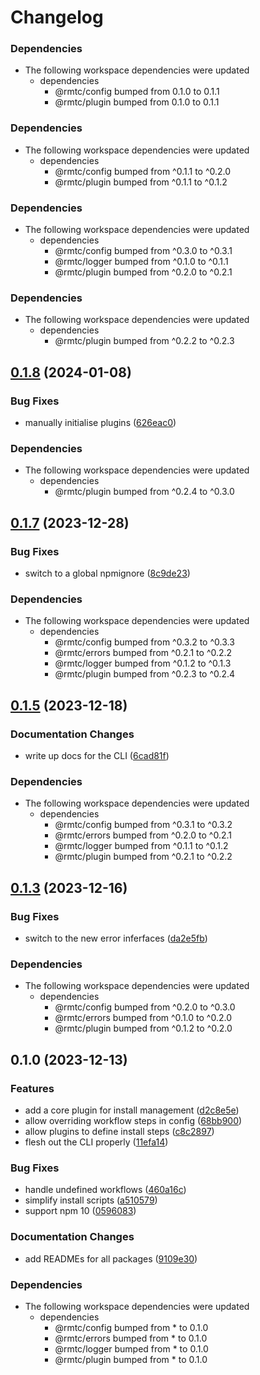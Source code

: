 # Changelog

### Dependencies

* The following workspace dependencies were updated
  * dependencies
    * @rmtc/config bumped from 0.1.0 to 0.1.1
    * @rmtc/plugin bumped from 0.1.0 to 0.1.1

### Dependencies

* The following workspace dependencies were updated
  * dependencies
    * @rmtc/config bumped from ^0.1.1 to ^0.2.0
    * @rmtc/plugin bumped from ^0.1.1 to ^0.1.2

### Dependencies

* The following workspace dependencies were updated
  * dependencies
    * @rmtc/config bumped from ^0.3.0 to ^0.3.1
    * @rmtc/logger bumped from ^0.1.0 to ^0.1.1
    * @rmtc/plugin bumped from ^0.2.0 to ^0.2.1

### Dependencies

* The following workspace dependencies were updated
  * dependencies
    * @rmtc/plugin bumped from ^0.2.2 to ^0.2.3

## [0.1.8](https://github.com/rowanmanning/toolchain/compare/toolchain-v0.1.7...toolchain-v0.1.8) (2024-01-08)


### Bug Fixes

* manually initialise plugins ([626eac0](https://github.com/rowanmanning/toolchain/commit/626eac04f262aaf9d82e3288310d8b59b2f838b3))


### Dependencies

* The following workspace dependencies were updated
  * dependencies
    * @rmtc/plugin bumped from ^0.2.4 to ^0.3.0

## [0.1.7](https://github.com/rowanmanning/toolchain/compare/toolchain-v0.1.6...toolchain-v0.1.7) (2023-12-28)


### Bug Fixes

* switch to a global npmignore ([8c9de23](https://github.com/rowanmanning/toolchain/commit/8c9de2325e0783d1471cbd0f17a684d5eb301246))


### Dependencies

* The following workspace dependencies were updated
  * dependencies
    * @rmtc/config bumped from ^0.3.2 to ^0.3.3
    * @rmtc/errors bumped from ^0.2.1 to ^0.2.2
    * @rmtc/logger bumped from ^0.1.2 to ^0.1.3
    * @rmtc/plugin bumped from ^0.2.3 to ^0.2.4

## [0.1.5](https://github.com/rowanmanning/toolchain/compare/toolchain-v0.1.4...toolchain-v0.1.5) (2023-12-18)


### Documentation Changes

* write up docs for the CLI ([6cad81f](https://github.com/rowanmanning/toolchain/commit/6cad81f8d05d6d409220e7a51cb9873089a7a3fd))


### Dependencies

* The following workspace dependencies were updated
  * dependencies
    * @rmtc/config bumped from ^0.3.1 to ^0.3.2
    * @rmtc/errors bumped from ^0.2.0 to ^0.2.1
    * @rmtc/logger bumped from ^0.1.1 to ^0.1.2
    * @rmtc/plugin bumped from ^0.2.1 to ^0.2.2

## [0.1.3](https://github.com/rowanmanning/toolchain/compare/toolchain-v0.1.2...toolchain-v0.1.3) (2023-12-16)


### Bug Fixes

* switch to the new error inferfaces ([da2e5fb](https://github.com/rowanmanning/toolchain/commit/da2e5fb17ba0b45d990d6eecbc2e63540aa2aa20))


### Dependencies

* The following workspace dependencies were updated
  * dependencies
    * @rmtc/config bumped from ^0.2.0 to ^0.3.0
    * @rmtc/errors bumped from ^0.1.0 to ^0.2.0
    * @rmtc/plugin bumped from ^0.1.2 to ^0.2.0

## 0.1.0 (2023-12-13)


### Features

* add a core plugin for install management ([d2c8e5e](https://github.com/rowanmanning/toolchain/commit/d2c8e5ee86f2184fd55ffd4ea1b31d148cbd8695))
* allow overriding workflow steps in config ([68bb900](https://github.com/rowanmanning/toolchain/commit/68bb900a8b2cc4003d020bfb1e30b7e03d8db590))
* allow plugins to define install steps ([c8c2897](https://github.com/rowanmanning/toolchain/commit/c8c28973f195cb88d71e1f6f77bd63bb23ee4825))
* flesh out the CLI properly ([11efa14](https://github.com/rowanmanning/toolchain/commit/11efa140d54a0a5350ce344caa469b046154432e))


### Bug Fixes

* handle undefined workflows ([460a16c](https://github.com/rowanmanning/toolchain/commit/460a16c6fc94a5a45b370a23312ff7669b11c486))
* simplify install scripts ([a510579](https://github.com/rowanmanning/toolchain/commit/a510579de17e4e1ea9e63964749ad0f0c7bab9e2))
* support npm 10 ([0596083](https://github.com/rowanmanning/toolchain/commit/05960837bbf1637f258a4080971b3f36364dc2cd))


### Documentation Changes

* add READMEs for all packages ([9109e30](https://github.com/rowanmanning/toolchain/commit/9109e304fb3b2d1a810e1fc948fef2b325be1099))


### Dependencies

* The following workspace dependencies were updated
  * dependencies
    * @rmtc/config bumped from * to 0.1.0
    * @rmtc/errors bumped from * to 0.1.0
    * @rmtc/logger bumped from * to 0.1.0
    * @rmtc/plugin bumped from * to 0.1.0
